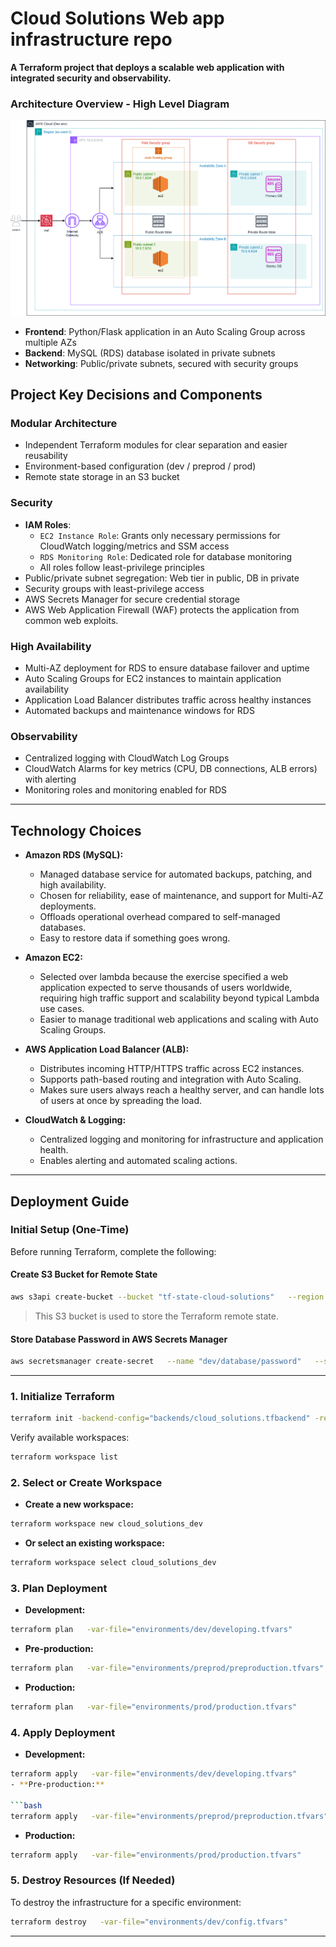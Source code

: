 # Cloud Solutions Web app infrastructure repo

**A Terraform project that deploys a scalable web application with integrated security and observability.**  

### Architecture Overview - High Level Diagram

![High level architecture diagram](diagrams/architecture.png)

- **Frontend**: Python/Flask application in an Auto Scaling Group across multiple AZs  
- **Backend**: MySQL (RDS) database isolated in private subnets  
- **Networking**: Public/private subnets, secured with security groups


## Project Key Decisions and Components

### Modular Architecture
- Independent Terraform modules for clear separation and easier reusability
- Environment-based configuration (dev / preprod / prod)
- Remote state storage in an S3 bucket 

### Security

- **IAM Roles**:
  - `EC2 Instance Role`: Grants only necessary permissions for CloudWatch logging/metrics and SSM access
  - `RDS Monitoring Role`: Dedicated role for database monitoring
  - All roles follow least-privilege principles
- Public/private subnet segregation: Web tier in public, DB in private
- Security groups with least-privilege access
- AWS Secrets Manager for secure credential storage
- AWS Web Application Firewall (WAF) protects the application from common web exploits.

### High Availability
- Multi-AZ deployment for RDS to ensure database failover and uptime
- Auto Scaling Groups for EC2 instances to maintain application availability
- Application Load Balancer distributes traffic across healthy instances
- Automated backups and maintenance windows for RDS

### Observability
- Centralized logging with CloudWatch Log Groups 
- CloudWatch Alarms for key metrics (CPU, DB connections, ALB errors) with alerting
- Monitoring roles and monitoring enabled for RDS

---

## Technology Choices 

- **Amazon RDS (MySQL):**
  - Managed database service for automated backups, patching, and high availability.
  - Chosen for reliability, ease of maintenance, and support for Multi-AZ deployments.
  - Offloads operational overhead compared to self-managed databases.
  - Easy to restore data if something goes wrong. 

- **Amazon EC2:**
  - Selected over lambda because the exercise specified a web application expected to serve thousands of users worldwide, requiring high traffic support and scalability beyond typical Lambda use cases.
  - Easier to manage traditional web applications and scaling with Auto Scaling Groups.


- **AWS Application Load Balancer (ALB):**
  - Distributes incoming HTTP/HTTPS traffic across EC2 instances.
  - Supports path-based routing and integration with Auto Scaling.
  - Makes sure users always reach a healthy server, and can handle lots of users at once by spreading the load.

- **CloudWatch & Logging:**
  - Centralized logging and monitoring for infrastructure and application health.
  - Enables alerting and automated scaling actions.

---

## Deployment Guide

### Initial Setup (One-Time)

Before running Terraform, complete the following:

#### Create S3 Bucket for Remote State

```bash
aws s3api create-bucket --bucket "tf-state-cloud-solutions"   --region eu-west-3   --create-bucket-configuration LocationConstraint=eu-west-3
```

> This S3 bucket is used to store the Terraform remote state.

#### Store Database Password in AWS Secrets Manager

```bash
aws secretsmanager create-secret   --name "dev/database/password"   --secret-string "your_secure_password"
```
---

### 1. Initialize Terraform

```bash
terraform init -backend-config="backends/cloud_solutions.tfbackend" -reconfigure"
```

Verify available workspaces:

```bash
terraform workspace list
```

### 2. Select or Create Workspace

- **Create a new workspace:**

```bash
terraform workspace new cloud_solutions_dev
```

- **Or select an existing workspace:**

```bash
terraform workspace select cloud_solutions_dev
```

### 3. Plan Deployment

- **Development:**

```bash
terraform plan   -var-file="environments/dev/developing.tfvars"   
```

- **Pre-production:**

```bash
terraform plan   -var-file="environments/preprod/preproduction.tfvars"   
```

- **Production:**

```bash
terraform plan   -var-file="environments/prod/production.tfvars"   
```


### 4. Apply Deployment

- **Development:**

```bash
terraform apply   -var-file="environments/dev/developing.tfvars"   
- **Pre-production:**

```bash
terraform apply   -var-file="environments/preprod/preproduction.tfvars" 
```

- **Production:**

```bash
terraform apply   -var-file="environments/prod/production.tfvars"   
```


### 5. Destroy Resources (If Needed)

To destroy the infrastructure for a specific environment:

```bash
terraform destroy   -var-file="environments/dev/config.tfvars"   
```

---

